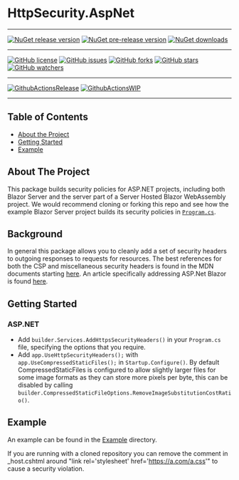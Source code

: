# HttpSecurity.AspNet


---



[![NuGet release version](https://img.shields.io/nuget/v/HttpSecurity.AspNet?logo=nuget&label=nuget%20version&style=flat-square)](https://www.nuget.org/packages/HttpSecurity.AspNet/)
[![NuGet pre-release version](https://img.shields.io/nuget/vpre/HttpSecurity.AspNet?logo=nuget&label=nuget%20pre-release&style=flat-square)](https://www.nuget.org/packages/HttpSecurity.AspNet/)
[![NuGet downloads](https://img.shields.io/nuget/dt/HttpSecurity.AspNet?logo=nuget&label=nuget%20downloads&style=flat-square)](https://www.nuget.org/packages/HttpSecurity.AspNet/)


---


[![GitHub license](https://img.shields.io/badge/license-Apache%202-blue.svg)](https://raw.githubusercontent.com/material-blazor/HttpSecurity.AspNet/main/LICENSE)
[![GitHub issues](https://img.shields.io/github/issues/Material-Blazor/HttpSecurity.AspNet?logo=github&style=flat-square)](https://github.com/Material-Blazor/HttpSecurity.AspNet/issues)
[![GitHub forks](https://img.shields.io/github/forks/Material-Blazor/HttpSecurity.AspNet?logo=github&style=flat-square)](https://github.com/Material-Blazor/HttpSecurity.AspNet/network/members)
[![GitHub stars](https://img.shields.io/github/stars/Material-Blazor/HttpSecurity.AspNet?logo=github&style=flat-square)](https://github.com/Material-Blazor/HttpSecurity.AspNet/stargazers)
[![GitHub watchers](https://img.shields.io/github/watchers/Material-Blazor/HttpSecurity.AspNet?logo=github&style=flat-square)](https://github.com/Material-Blazor/HttpSecurity.AspNet/watchers)

---

[![GithubActionsRelease](https://img.shields.io/github/actions/workflow/status/Material-Blazor/HttpSecurity.AspNet/GithubActionsRelease.yml?label=actions%20release&logo=github&style=flat-square)](https://github.com/Material-Blazor/HttpSecurity.AspNet/actions/workflows/GithubActionsRelease.yml)
[![GithubActionsWIP](https://img.shields.io/github/actions/workflow/status/Material-Blazor/HttpSecurity.AspNet/GithubActionsWIP.yml?label=actions%20wip&logo=github&style=flat-square)](https://github.com/Material-Blazor/HttpSecurity.AspNet/actions/workflows/GithubActionsWIP.yml)

---




## Table of Contents
* [About the Project](#about-the-project)
* [Getting Started](#getting-started)
* [Example](#example)

## About The Project
This package builds security policies for ASP.NET projects, including both Blazor Server and the server part of a Server Hosted Blazor WebAssembly project.
We would recommend cloning or forking this repo and see how the example Blazor Server project builds its security policies in 
[`Program.cs`](https://github.com/simonziegler/HttpSecurity.AspNet/blob/main/HttpSecurity.Example/Program.cs).

## Background

In general this package allows you to cleanly add a set of security headers to outgoing responses to requests for resources.
The best references for both the CSP and miscellaneous security headers is found in
the MDN documents starting [here](https://developer.mozilla.org/en-US/docs/Web/HTTP/CSP).
An article specifically addressing ASP.Net Blazor is found [here](https://learn.microsoft.com/en-us/aspnet/core/blazor/security/content-security-policy?view=aspnetcore-7.0).

## Getting Started

### ASP.NET
- Add `builder.Services.AddHttpsSecurityHeaders()` in your `Program.cs` file, specifying the options that you require.
- Add `app.UseHttpSecurityHeaders();` with `app.UseCompressedStaticFiles();` in `Startup.Configure()`.
By default CompressedStaticFiles is configured to allow slightly larger files for some image formats as they can store more pixels per byte, this can be disabled by calling `builder.CompressedStaticFileOptions.RemoveImageSubstitutionCostRatio()`.

## Example
An example can be found in the [Example](https://github.com/material-blazor/HttpSecurity.AspNet/tree/main/HttpSecurity.Example) directory.

If you are running with a cloned repository you can remove the comment in _host.cshtml around "link rel='stylesheet' href='https://a.com/a.css'" to cause a security violation.
